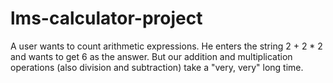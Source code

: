 # lms-calculator-project
A user wants to count arithmetic expressions. He enters the string 2 + 2 * 2 and wants to get 6 as the answer. But our addition and multiplication operations (also division and subtraction) take a "very, very" long time.

